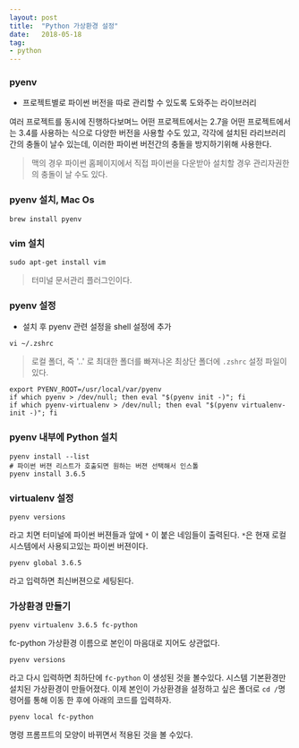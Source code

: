 ```yaml
---
layout: post
title:  "Python 가상환경 설정"
date:   2018-05-18
tag:
- python
---
```


### pyenv
- 프로젝트별로 파이썬 버전을 따로 관리할 수 있도록 도와주는 라이브러리


여러 프로젝트를 동시에 진행하다보며느 어떤 프로젝트에서는 2.7을 어떤 프로젝트에서는 3.4를 사용하는 식으로 다양한 버전을 사용할 수도 있고, 각각에 설치된 라리브러리 간의 충돌이 날수 있는데, 이러한 파이썬 버전간의 충돌을 방지하기위해 사용한다.

>맥의 경우 파이썬 홈페이지에서 직접 파이썬을 다운받아 설치할 경우 관리자권한의 충돌이 날 수도 있다.
### pyenv 설치, Mac Os
```
brew install pyenv
```

### vim 설치
```
sudo apt-get install vim
```
>터미널 문서관리 플러그인이다.

### pyenv 설정
- 설치 후 pyenv 관련 설정을 shell 설정에 추가
```
vi ~/.zshrc
```
>로컬 폴더, 즉 '..' 로 최대한 폴더를 빠져나온 최상단 폴더에 `.zshrc` 설정 파일이 있다.

```
export PYENV_ROOT=/usr/local/var/pyenv
if which pyenv > /dev/null; then eval "$(pyenv init -)"; fi
if which pyenv-virtualenv > /dev/null; then eval "$(pyenv virtualenv-init -)"; fi
```

### pyenv 내부에 Python 설치
```
pyenv install --list
# 파이썬 버젼 리스트가 호출되면 원하는 버젼 선택해서 인스톨
pyenv install 3.6.5
```

### virtualenv 설정
```
pyenv versions
```
라고 치면 터미널에 파이썬 버젼들과 앞에 `*` 이 붙은 네임들이 출력된다. `*`은 현재 로컬 시스템에서 사용되고있는 파이썬 버젼이다.

```
pyenv global 3.6.5
```
라고 입력하면 최신버젼으로 세팅된다.

### 가상환경 만들기
```
pyenv virtualenv 3.6.5 fc-python
```
fc-python 가상환경 이름으로 본인이 마음대로 지어도 상관없다.

```
pyenv versions
```
라고 다시 입력하면 최하단에 `fc-python` 이 생성된 것을 볼수있다. 시스템 기본환경만 설치된 가상환경이 만들어졌다. 이제 본인이 가상환경을 설정하고 싶은 폴더로 `cd /`명령어를 통해 이동 한 후에 아래의 코드를 입력하자.
```
pyenv local fc-python
```
명령 프롬프트의 모양이 바뀌면서 적용된 것을 볼 수있다.
